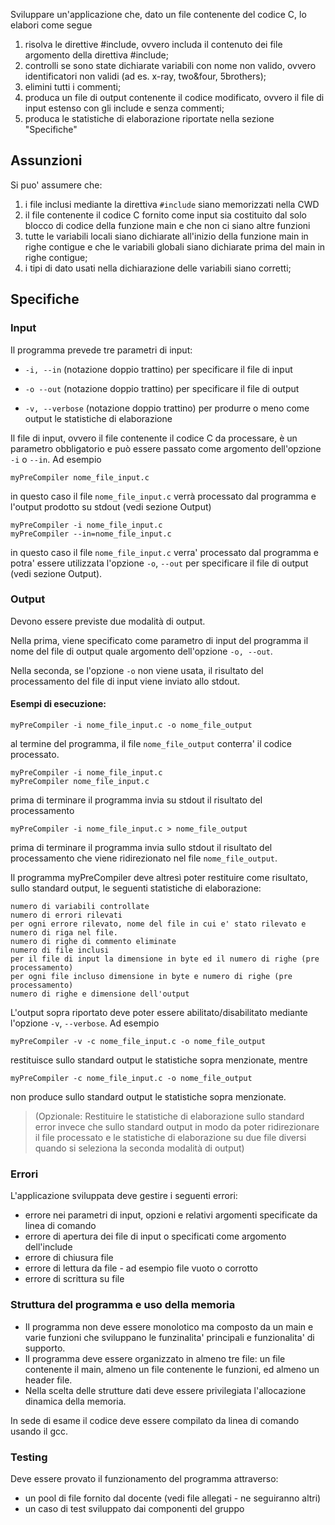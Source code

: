 Sviluppare un'applicazione che, dato un file contenente del codice C, lo elabori come segue
1) risolva le direttive #include, ovvero includa il contenuto dei file argomento della direttiva #include;
2) controlli se sono state dichiarate variabili con nome non valido, ovvero identificatori non validi (ad es. x-ray, two&four, 5brothers);
3) elimini tutti i commenti;
4) produca un file di output contenente il codice modificato, ovvero il file di input estenso con gli include e senza commenti;
5) produca le statistiche di elaborazione riportate nella sezione "Specifiche"

## Assunzioni
Si puo' assumere che:
1) i file inclusi mediante la direttiva `#include` siano memorizzati nella CWD
2) il file contenente il codice C fornito come input sia costituito dal solo blocco di codice della funzione main e che non ci siano altre funzioni
3) tutte le variabili locali siano dichiarate all'inizio della funzione main in righe contigue e che le variabili globali siano dichiarate prima del main in righe contigue;
4) i tipi di dato usati nella dichiarazione delle variabili siano corretti;

## Specifiche
### Input
Il programma prevede tre parametri di input:

-  `-i, --in` (notazione doppio trattino) per specificare il file di input
    
- `-o --out` (notazione doppio trattino) per specificare il file di output
    
- `-v, --verbose` (notazione doppio trattino) per produrre o meno come output le statistiche di elaborazione
    

Il file di input, ovvero il file contenente il codice C da processare, è un parametro obbligatorio e può essere passato come argomento dell'opzione `-i` o `--in`. Ad esempio 

    myPreCompiler nome_file_input.c

in questo caso il file `nome_file_input.c` verrà processato dal programma e l'output prodotto su stdout (vedi sezione Output)

    myPreCompiler -i nome_file_input.c 
    myPreCompiler --in=nome_file_input.c

in questo caso il file `nome_file_input.c` verra' processato dal programma e potra' essere utilizzata l'opzione `-o`, `--out` per specificare il file di output (vedi sezione Output).

### **Output**
Devono essere previste due modalità di output.

Nella prima, viene specificato come parametro di input del programma il nome del file di output quale argomento dell'opzione `-o, --out`. 

Nella seconda, se l'opzione `-o` non viene usata, il risultato del processamento del file di input viene inviato allo stdout.

#### Esempi di esecuzione:

    myPreCompiler -i nome_file_input.c -o nome_file_output

al termine del programma, il file `nome_file_output` conterra' il codice processato.

    myPreCompiler -i nome_file_input.c
    myPreCompiler nome_file_input.c

prima di terminare il programma invia su stdout il risultato del processamento

    myPreCompiler -i nome_file_input.c > nome_file_output

prima di terminare il programma invia sullo stdout il risultato del processamento che viene ridirezionato nel file `nome_file_output`.

Il programma myPreCompiler deve altresì poter restituire come risultato, sullo standard output, le seguenti statistiche di elaborazione:

    numero di variabili controllate
    numero di errori rilevati
    per ogni errore rilevato, nome del file in cui e' stato rilevato e numero di riga nel file. 
    numero di righe di commento eliminate
    numero di file inclusi
    per il file di input la dimensione in byte ed il numero di righe (pre processamento)
    per ogni file incluso dimensione in byte e numero di righe (pre processamento)
    numero di righe e dimensione dell'output

L'output sopra riportato deve poter essere abilitato/disabilitato mediante l'opzione `-v`, `--verbose`. Ad esempio

    myPreCompiler -v -c nome_file_input.c -o nome_file_output

restituisce sullo standard output le statistiche sopra menzionate, mentre 

    myPreCompiler -c nome_file_input.c -o nome_file_output

non produce sullo standard output le statistiche sopra menzionate.

> (Opzionale: Restituire le statistiche di elaborazione sullo standard error invece che sullo standard output in modo da poter ridirezionare il file processato e le statistiche di elaborazione su due file diversi quando si seleziona la seconda modalità di output)

### Errori
L'applicazione sviluppata deve gestire i seguenti errori:

- errore nei parametri di input, opzioni e relativi argomenti specificate da linea di comando
- errore di apertura dei file di input o specificati come argomento dell'include
- errore di chiusura file
- errore di lettura da file - ad esempio file vuoto o corrotto
- errore di scrittura su file

### Struttura del programma e uso della memoria
- Il programma non deve essere monolotico ma composto da un main e varie funzioni che sviluppano le funzinalita' principali e funzionalita' di supporto.
- Il programma deve essere organizzato in almeno tre file: un file contenente il main, almeno un file contenente le funzioni, ed almeno un header file.
- Nella scelta delle strutture dati deve essere privilegiata l'allocazione dinamica della memoria.

In sede di esame il codice deve essere compilato da linea di comando usando il gcc.

### Testing
Deve essere provato il funzionamento del programma attraverso: 
- un pool di file fornito dal docente (vedi file allegati - ne seguiranno altri)
- un caso di test sviluppato dai componenti del gruppo
